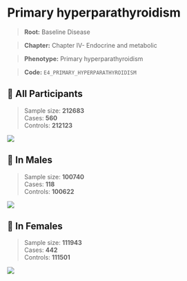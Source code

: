 # Primary hyperparathyroidism

> **Root:** Baseline Disease  

> **Chapter:** Chapter IV- Endocrine and metabolic  

> **Phenotype:** Primary hyperparathyroidism  

> **Code:** `E4_PRIMARY_HYPERPARATHYROIDISM`

## 🧪 All Participants  
> Sample size: **212683**  
> Cases: **560**  
> Controls: **212123**
<img src="/Disease/Figures/ALL/Incidence/E4_PRIMARY_HYPERPARATHYROIDISM.png"/>
<CsvTable src="/Disease_Data/ALL/Incidence/COX_E4_PRIMARY_HYPERPARATHYROIDISM.csv" label="🔍 View full results" />

## 👨 In Males  
> Sample size: **100740**  
> Cases: **118**  
> Controls: **100622**
<img src="/Disease/Figures/Male/Incidence/E4_PRIMARY_HYPERPARATHYROIDISM.png"/>
<CsvTable src="/Disease_Data/Male/Incidence/COX_E4_PRIMARY_HYPERPARATHYROIDISM.csv" label="🔍 View full results" />

## 👩 In Females  
> Sample size: **111943**  
> Cases: **442**  
> Controls: **111501**
<img src="/Disease/Figures/Female/Incidence/E4_PRIMARY_HYPERPARATHYROIDISM.png"/>
<CsvTable src="/Disease_Data/Female/Incidence/COX_E4_PRIMARY_HYPERPARATHYROIDISM.csv" label="🔍 View full results" />
